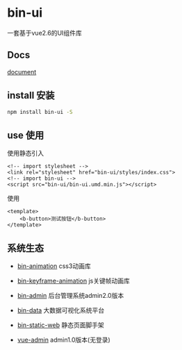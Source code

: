 # bin-ui

一套基于vue2.6的UI组件库

## Docs

[document](https://wangbin3162.github.io/docs/bin-ui/)

## install 安装

```bash
npm install bin-ui -S
```

## use 使用

使用静态引入

```
<!-- import stylesheet -->
<link rel="stylesheet" href="bin-ui/styles/index.css">
<!-- import bin-ui -->
<script src="bin-ui/bin-ui.umd.min.js"></script>
```

使用

```vue
<template>
    <b-button>测试按钮</b-button>
</template>
```

## 系统生态

- [bin-animation](https://github.com/wangbin3162/bin-animation/) css3动画库

- [bin-keyframe-animation](https://github.com/wangbin3162/bin-keyframe-animation/) js关键帧动画库

- [bin-admin](https://github.com/wangbin3162/bin-admin/) 后台管理系统admin2.0版本

- [bin-data](https://github.com/wangbin3162/bin-data/) 大数据可视化系统平台

- [bin-static-web](https://github.com/wangbin3162/bin-static-web/) 静态页面脚手架

- [vue-admin](https://github.com/wangbin3162/vue-admin/) admin1.0版本(无登录)
